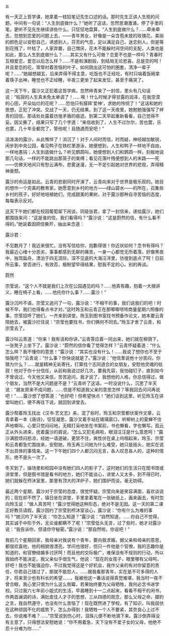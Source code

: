     五 

   有一天正上哲学课，她拿着一枝铅笔记先生口述的话。那时先生正讲人生观的问题，中间有一句说：“人生到底做什么？”她听了这话，忽然思潮激涌，停了手里的笔，更听不见先生继续讲些什么，只怔怔地盘算，“人生到底做什么？……牵来牵去，忽想到恋爱的问题上去，——青年男女，好像是一朵含苞未放的玫瑰花，美丽的颜色足以安慰自己，诱惑别人，芬芳的气息，足以满足自己，迷恋别人。但是等到花残了，叶枯了，人家弃置，自己憎厌，花木不能躲时间空间的支配，人类也是如此，那么人生到底做什么？……其实又有什么可做？恋爱不也是一样吗？青春时互相爱恋，爱恋以后怎么样？……不是和演剧般，到结局无论悲喜，总是空的呵！并且爱恋的花，常常衬着苦恼的叶子，如何跳出这可怕的圈套，清净一辈子呢？……”她越想越玄，后来弄得不得主意，吃饭也不正经吃，有时只端着饭碗拿着筷子出神，睡觉也不正经睡，半夜三更坐了起来发怔，甚至于痛哭了。

   这一天下午，露沙又正犯着这哲学病，忽然梓青来了一封信，里头有几句话说：“枯寂的人生真未免太单调了！……唉！什么时候才得甘露的润泽，在我空漠的心田，开朵灿烂的花呢？……恐怕只有膜拜‘爱神’，求她的怜悯了！”这话和她的思想，正犯了冲突。交战了一天，仍无结果。到了这一天夜里，她勉勉强强写了梓青的回信，那话处处露着彷徨矛盾的痕迹。到第二天早起重新看看，自己觉得不妥。因又撕了，结果只写了几个字道：“来信收到了，人生不过尔尔，苦也罢，乐也罢，几十年全都完了，管他呢！且随遇而安吧！”

   活泼泼的露沙，从此憔悴了！消沉了！对于人间时而信，时而疑，神经越加敏锐，闲步到中央公园，看见鸭子在铁栏里游泳，她便想到，人生和鸭子一样地不自由，一样地愚钝；人生到底做什么？听见鹦鹉叫，她便想到人们和鹦鹉一样，刻板地说那几句话，一样的不能跳出那笼子的束缚；看见花落叶残便想到人的末路——死——仿佛天地间只有愁云满布，悲雾迷漫，无一不足引起她对世界的悲观，弄得精神衰颓。

   露沙的命运是如此。云青的悲剧同时开演了，云青向来对于世界是极乐观的。她目的想作一个完美的教育家，她愿意到乡村的地方——绿山碧水——的所在，召集些乡村的孩子，好好地培植她们，完成甜美的果树，对于露沙那种自寻苦恼的态度，每每表示反对。

   这天下午她们都在校园葡萄架下闲谈，同级张君，拿了一封信来，递给露沙，她们都围拢来问：“这是谁的信，我们看得吗？”露沙说：“这是蔚然的信，有什么看不得的。”她说着因把信撕开，抽出来念道：

   露沙君：

   不见数月了！我近来很忙。没有写信给你，抱歉得很！你近状如何？念书有得吗？我最近心绪十分恶劣，事事都感到无聊的痛苦，一身一心都觉无所着落，好像黑夜中，独驾扁舟，漂泊于四无涯际，深不见底的大海汪洋里，彷徨到底点了呵！日前所云事，曾否进行，有效否，极盼望早得结果，慰我不定的心。别的再谈。

   蔚然

   宗莹说，“这个人不就是我们上次在公园遇见的吗？……他真有趣，抱着一大捆讲义，睡在椅子上看，……他托你什么事？……露沙！”

   露沙沉吟不语，宗莹又追问了一句，露沙说：“不相干的事，我们说我们的吧！时候不早，我们也得看点书才对。”这时玲玉和云青正在那唧唧哝哝商量星期六照像的事，宗莹招呼了她们，一齐来到讲堂。玲玉到图书室找书预备作论文，她本要云青陪她去，被露沙拦住说：“宗莹也要找书，你们俩何不同去。”玲玉才舍了云青，和宗莹去了。

   露沙叫云青道：“你来！我有话和你讲。”云青答应着一同出来，她们就在柳荫下，一张凳子上坐下了。露沙说：“蔚然的信你看了觉得怎样？”云青怀疑着道：“什么怎么样？我不懂你的意思！”露沙说：“其实也没有什么！……我说了想你也不至于恼我吧？”云青说：“什么事？你快说就是了。”露沙说：“他信里说他十分苦闷，你猜为什么？……就是精神无处寄托，打算找个志同道合的女朋友，安慰他灵魂的枯寂！他对于你十分信任，从前和我说过好几次，要我先容，我怕碰钉子，直到如今不曾说过，今天他又来信，苦苦追问，我才说了，我想他的人格，你总信得过，做个朋友，当然不是大问题是不是？”云青听了这话，一时没说什么，沉思了半天说：“朋友原来不成问题，……但是不知道我父亲的意思怎样？等我回去问问再说吧！”……露沙想了想答道：“也好吧！但希望快点！”她们谈到这里，听见玲玉在讲堂叫她们，便不再往下说，就回到讲堂去。

   露沙帮着玲玉找出《汉书·艺文志》来，混了些时，玲玉和宗莹都伏案作文章，云青拿着一本《唐诗》，怔怔凝思，露沙叉着手站在玻璃窗口，听柳树上的夏蝉不住声地嘶叫，心里只觉闷闷地，无精打采地坐在书案前，书也懒看，字也懒写。孤云正从外头进来，抚着露沙的肩说，“怎么又犯毛病啦，眼泪汪汪是什么意思呵！”露沙满腔烦闷悲凉，经她一语道破，更禁不住，爽性伏在桌上呜咽起来，玲玉、宗莹和云青都急忙围拢来，安慰她，玲玉再三问她为什么难受，她只是摇头，她实在说不出具体的事情来。这一下午她们四个人都沉闷无言，各人叹息各人的，这种的情形，绝不是头一次了。

   冬天到了，操场里和校园中没有她们四人的影子了，这时她们的生活只在图书馆或讲堂里，但是图书馆是看书的地方，她们不能谈心，讲堂人又太多，到不得已时，她们就躲在栉沐室里，那里有顶大的洋炉子，她们围炉而谈，毫无妨碍。

   最近两个星期，露沙对于宗莹的态度，很觉怀疑。宗莹向来是笑容满面，喜欢谈说的；现在却不然了，镇日坐在讲堂，手里拿着笔在一张破纸上，画来画去，有时忽向玲玉说：“做人真苦呵！”露沙觉得她这种形态，绝对不是无因。这一天的第二课正好教员请假，露沙因约了宗莹到栉沐室谈心，露沙说：“你有什么为难的事吗？”她沉吟了半天说：“你怎么知道？”露沙说：“自然知道，……你自己不觉得，其实诚于中形于外，无论谁都瞒不了呢！”宗莹低头无言，过了些时，她才对露沙说：“我告诉你，但请你守秘密。”露沙说：“那自然啦，你说吧！”

   我前几个星期回家，我母亲对我说有个青年，要向我求婚，据父亲和母亲的意思，都很欢喜他，他的相貌很漂亮，学问也很好，但只一件他是个官僚。我的志趣你是知道的，和官僚结婚多讨厌呵！而且他的交际极广，难保没有不规则的行动，所以我始终不能决定。我父亲似乎很生气，他说：“现在的女孩子，眼里哪有父母呵，好吧！我也不能强迫你，不过我觉得这是个好机会，我作父亲的有对你留意的责任，你若自己错过了，那就不能怨人，……据我看那青年，实在是不可多得的人才，将来至少也有科长的希望……，我被他这一番话说得真觉难堪，我当时一夜不曾合眼，我心里只恨为什么这么倒霉，若果始终要为父母牺牲，我何必念书进学校。只过我六七年前小姐式的生活，早晨睡到十一二点起来，看看不相干的闲书，作两首谰调的诗，满肚皮佳人才子的思想，三从四德的观念，那么父母之命，媒妁之言，我自然遵守，也没有什么苦恼了！现在既然进了学校，有了知识，叫我屈伏在这种顽固不化的威势下，怎么办得到！我牺牲一个人不要紧，其奈良心上过不去，你说难不难？……”宗莹说到伤心时，泪珠儿便不断地滴下来。露沙倒弄得没有主意了，只得想法安慰她说：“你不用着急，天下没有不爱子女的父母，他绝不忍十分难为你……”

